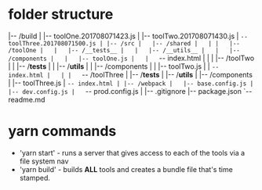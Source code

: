 # folder structure

|-- /build
|   |-- toolOne.201708071423.js
|   |-- toolTwo.201708071430.js
|   `-- toolThree.201708071500.js
|
|-- /src
|   |-- /shared
|   |
|   |-- /toolOne
|   |   |-- /__tests__
|   |   |-- /__utils__
|   |   |-- /components
|   |   |-- toolOne.js
|   |   `-- index.html
|   |
|   |-- /toolTwo
|   |   |-- /__tests__
|   |   |-- /__utils__
|   |   |-- /components
|   |   |-- toolTwo.js
|   |   `-- index.html
|   |
|   `-- /toolThree
|       |-- /__tests__
|       |-- /__utils__
|       |-- /components
|       |-- toolThree.js
|       `-- index.html
|
|-- /webpack
|   |-- base.config.js
|   |-- dev.config.js
|   `-- prod.config.js
|
|-- .gitignore
|-- package.json
`-- readme.md


# yarn commands
- 'yarn start' - runs a server that gives access to each of the tools via a file system nav
- 'yarn build' - builds **ALL** tools and creates a bundle file that's time stamped.
